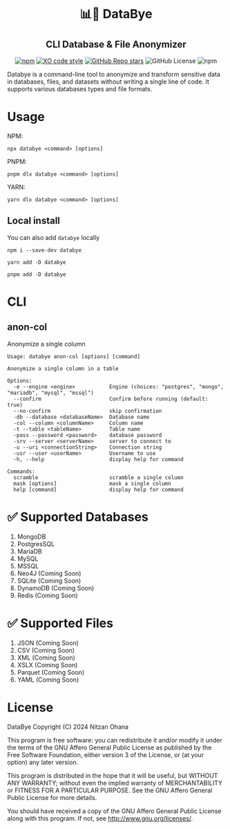 

<h1 align="center">📊👋 DataBye</h1>
<h2 align="center">CLI Database & File Anonymizer</h2>

<div align="center">

[![npm](https://img.shields.io/npm/v/databye)](https://www.npmjs.com/package/databye)
[![XO code style](https://img.shields.io/badge/code_style-XO-5ed9c7.svg)](https://github.com/xojs/xo)
[![GitHub Repo stars](https://img.shields.io/github/stars/nitzano/databye?style=flat)](https://github.com/nitzano/databye/stargazers)
![GitHub License](https://img.shields.io/github/license/nitzano/databye)
![npm](https://img.shields.io/npm/dw/databye)

</div>

Databye is a command-line tool to anonymize and transform sensitive data in databases, files, and datasets without writing a single line of code. It supports various databases types and file formats. 


# Usage

NPM:
```
npx databye <command> [options]
```

PNPM:
```
pnpm dlx databye <command> [options]
```

YARN:
```
yarn dlx databye <command> [options]
```

## Local install

You can also add `databye` locally

```
npm i --save-dev databye

yarn add -D databye

pnpm add -D databye
```

# CLI

## anon-col 

Anonymize a single column

```
Usage: databye anon-col [options] [command]

Anonymize a single column in a table

Options:
  -e --engine <engine>           Engine (choices: "postgres", "mongo", "mariadb", "mysql", "mssql")
  --confirm                      Confirm before running (default: true)
  --no-confirm                   skip confirmation
  -db --database <databaseName>  Database name
  -col --column <columnName>     Column name
  -t --table <tableName>         Table name
  -pass --password <password>    database password
  -srv --server <serverName>     server to connect to
  -u --uri <connectionString>    Connection string
  -usr --user <userName>         Username to use
  -h, --help                     display help for command

Commands:
  scramble                       scramble a single column
  mask [options]                 mask a single column
  help [command]                 display help for command
```

# ✅ Supported Databases

1. MongoDB 
2. PostgresSQL
3. MariaDB
4. MySQL
5. MSSQL
6. Neo4J (Coming Soon)
7. SQLite (Coming Soon)
8. DynamoDB (Coming Soon)
9. Redis (Coming Soon)

# ✅ Supported Files 

1. JSON (Coming Soon)
2. CSV (Coming Soon)
3. XML (Coming Soon)
4. XSLX (Coming Soon)
5. Parquet (Coming Soon)
6. YAML (Coming Soon)


# License

DataBye
Copyright (C) 2024 Nitzan Ohana

This program is free software: you can redistribute it and/or modify
it under the terms of the GNU Affero General Public License as published by
the Free Software Foundation, either version 3 of the License, or
(at your option) any later version.

This program is distributed in the hope that it will be useful,
but WITHOUT ANY WARRANTY; without even the implied warranty of
MERCHANTABILITY or FITNESS FOR A PARTICULAR PURPOSE.  See the
GNU Affero General Public License for more details.

You should have received a copy of the GNU Affero General Public License
along with this program.  If not, see <http://www.gnu.org/licenses/>.